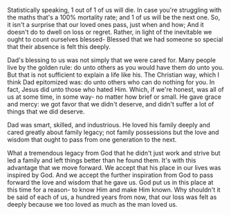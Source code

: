 
Statistically speaking, 1 out of 1 of us will die.
In case you're struggling with the maths that's a 100% mortality rate;
and 1 of us will be the next one.
So, it isn't a surprise that our loved ones pass, just when and how;
And it doesn't do to dwell on loss or regret.
Rather, in light of the inevitable we ought to count ourselves blessed-
Blessed that we had someone so special that their absence is felt this deeply.

Dad's blessing to us was not simply that we were cared for.
Many people live by the golden rule: 
do unto others as you would have them do unto you.
But that is not sufficient to explain a life like his.
The Christian way, which I think Dad epitomized was:
do unto others who can do nothing for you.
In fact, Jesus did unto those who hated Him.
Which, if we're honest, was all of us at some time, in some way- no matter how brief or small.
He gave grace and mercy: we got favor that we didn't deserve, and didn't suffer a lot of things that we did deserve.

Dad was smart, skilled, and industrious. 
He loved his family deeply and cared greatly about family legacy;
not family possessions but the love and wisdom that ought to pass from one generation to the next. 

What a tremendous legacy from God that he didn't just work and strive but led a family and left things better than he found them.
It's with this advantage that we move forward. 
We accept that his place in our lives was inspired by God.
And we accept the further inspiration from God to pass forward the love and wisdom that he gave us.
God put us in this place at this time for a reason-
to know Him and make Him known.
Why shouldn't it be said of each of us, a hundred years from now, that our loss was felt as deeply because we too loved as much as the man loved us.
